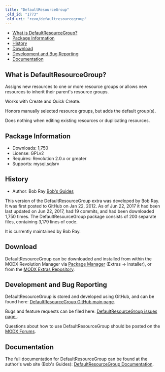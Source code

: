 ```yaml
---
title: "DefaultResourceGroup"
_old_id: "1773"
_old_uri: "revo/defaultresourcegroup"
---
```


- [What is DefaultResourceGroup?](#DefaultResourceGroup-WhatisDefaultResourceGroup)
- [Package Information](#DefaultResourceGroup-Information)
- [History](#DefaultResourceGroup-History)
- [Download](#DefaultResourceGroup-Download)
- [Development and Bug Reporting](#DefaultResourceGroup-DevelopmentandBugReporting)
- [Documentation](#DefaultResourceGroup-Documentation)
 
What is DefaultResourceGroup?
-----------------------------

Assigns new resources to one or more resource groups or allows new resources to inherit their parent's resource groups.

Works with Create and Quick Create.

Honors manually selected resource groups, but adds the default group(s).

Does nothing when editing existing resources or duplicating resources.

Package Information
-------------------

- Downloads: 1,750
- License: GPLv2
- Requires: Revolution 2.0.x or greater
- Supports: mysql,sqlsrv

History
-------

- Author: Bob Ray [Bob's Guides](https://bobsguides.com)

 This version of the DefaultResourceGroup extra was developed by Bob Ray. It was first posted to GitHub on Jan 22, 2012. As of Jun 22, 2017 it had been last updated on Jun 22, 2017, had 19 commits, and had been downloaded 1,750 times. The DefaultResourceGroup package consists of 200 separate files, containing 3,179 lines of code.

It is currently maintained by Bob Ray.

Download
--------

 DefaultResourceGroup can be downloaded and installed from within the MODX Revolution Manager via [Package Manager](/revolution/2.x/developing-in-modx/advanced-development/package-management "Package Manager") (Extras -> Installer), or from the [MODX Extras Repository](https://modx.com/extras/package/defaultresourcegroup).

Development and Bug Reporting 
------------------------------

 DefaultResourceGroup is stored and developed using GitHub, and can be found here: [DefaultResourceGroup GitHub main page](https://github.com/BobRay/DefaultResourceGroup).

 Bugs and feature requests can be filed here: [DefaultResourceGroup issues page.](https://github.com/BobRay/DefaultResourceGroup/issues).

Questions about how to use DefaultResourceGroup should be posted on the [MODX Forums](https://forums.modx.com).

Documentation
-------------

 The full documentation for DefaultResourceGroup can be found at the author's web site (Bob's Guides): [DefaultResourceGroup Documentation](https://bobsguides.com/defaultresourcegroup-tutorial.html).

 